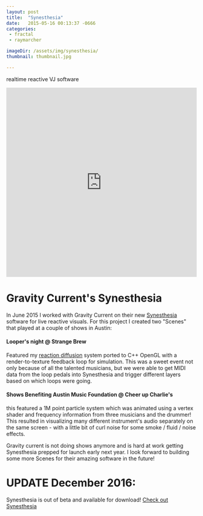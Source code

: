 ```yaml
---
layout: post
title:  "Synesthesia"
date:   2015-05-16 00:13:37 -0666
categories: 
 - fractal
 - raymarcher

imageDir: /assets/img/synesthesia/
thumbnail: thumbnail.jpg

---
```

realtime reactive VJ software

<iframe src="https://player.vimeo.com/video/131158650" style="width: 100%; height:500px" frameborder="0" webkitallowfullscreen mozallowfullscreen allowfullscreen></iframe>

# Gravity Current's Synesthesia

In June 2015 I worked with Gravity Current on their new [Synesthesia](http://synesthesia.live/) software for live reactive visuals. For this project I created two "Scenes" that played at a couple of shows in Austin: 

#### Looper's night @ Strange Brew 

Featured my [reaction diffusion](http://nshelton.github.io/r/three-js-demos/turing.html) system ported to C++ OpenGL with a render-to-texture feedback loop for simulation. This was a sweet event not only because of all the talented musicians, but we were able to get MIDI data from the loop pedals into Synesthesia and trigger different layers based on which loops were going. 

#### Shows Benefiting Austin Music Foundation @ Cheer up Charlie's

this featured a 1M point particle system which was animated using a vertex shader and frequency information from three musicians and the drummer! This resulted in visualizing many different instrument's audio separately on the same screen - with a little bit of curl noise for some smoke / fluid / noise effects. 

Gravity current is not doing shows anymore and is hard at work getting Synesthesia prepped for launch early next year. I look forward to building some more Scenes for their amazing software in the future! 


# UPDATE December 2016:

Synesthesia is out of beta and available for download! [Check out Synesthesia](http://synesthesia.live/)
